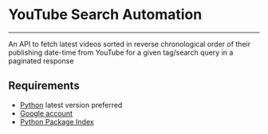 # YouTube Search Automation

---

An API to fetch latest videos sorted in reverse chronological order of their publishing date-time from YouTube for a given tag/search query in a paginated response

## Requirements

- [Python](https://www.python.org/downloads/) latest version preferred
- [Google account](https://accounts.google.com/SignUp?hl=nn)
- [Python Package Index](https://pip.pypa.io/en/stable/installation/)
